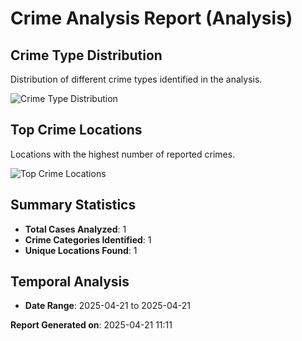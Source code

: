 
# Crime Analysis Report (Analysis)

## Crime Type Distribution
Distribution of different crime types identified in the analysis.

![Crime Type Distribution](crime_type_distribution.png)

## Top Crime Locations
Locations with the highest number of reported crimes.

![Top Crime Locations](top_crime_locations.png)

## Summary Statistics
- **Total Cases Analyzed**: 1
- **Crime Categories Identified**: 1
- **Unique Locations Found**: 1

## Temporal Analysis
- **Date Range**: 2025-04-21 to 2025-04-21

**Report Generated on**: 2025-04-21 11:11
